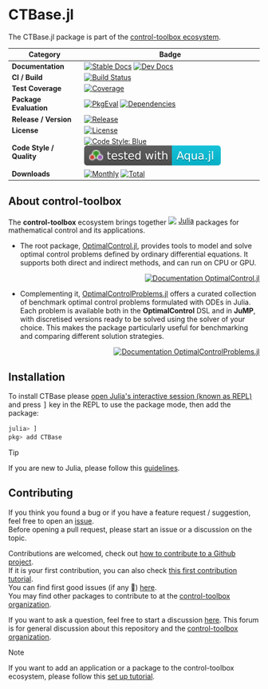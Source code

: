 # CTBase.jl

The CTBase.jl package is part of the [control-toolbox ecosystem](https://github.com/control-toolbox).

| **Category** | **Badge** |
|-----------------------|-----------|
| **Documentation** | [![Stable Docs](https://img.shields.io/badge/docs-stable-blue.svg)](https://control-toolbox.org/CTBase/stable/) [![Dev Docs](https://img.shields.io/badge/docs-dev-8A2BE2.svg)](https://control-toolbox.org/CTBase/dev/) |
| **CI / Build** | [![Build Status](https://github.com/control-toolbox/CTBase/actions/workflows/CI.yml/badge.svg?branch=main)](https://github.com/control-toolbox/CTBase/actions/workflows/CI.yml?query=branch%3Amain) |
| **Test Coverage** | [![Coverage](https://codecov.io/gh/control-toolbox/CTBase/branch/main/graph/badge.svg)](https://codecov.io/gh/control-toolbox/CTBase) |
| **Package Evaluation** | [![PkgEval](https://img.shields.io/badge/Julia-package-purple)](https://juliahub.com/ui/Packages/General/CTBase) [![Dependencies](https://juliahub.com/docs/General/CTBase/stable/deps.svg)](https://juliahub.com/ui/Packages/General/CTBase?t=2) |
| **Release / Version** | [![Release](https://juliahub.com/docs/General/CTBase/stable/version.svg)](https://github.com/control-toolbox/CTBase/releases) |
| **License** | [![License](https://img.shields.io/badge/License-MIT-yellow.svg)](https://github.com/control-toolbox/CTBase/blob/master/LICENSE) |
| **Code Style / Quality** | [![Code Style: Blue](https://img.shields.io/badge/code%20style-blue-4495d1.svg)](https://github.com/JuliaDiff/BlueStyle) [![Aqua.jl](https://raw.githubusercontent.com/JuliaTesting/Aqua.jl/master/badge.svg)](https://github.com/JuliaTesting/Aqua.jl) |
| **Downloads** | [![Monthly](https://img.shields.io/badge/dynamic/json?url=http%3A%2F%2Fjuliapkgstats.com%2Fapi%2Fv1%2Fmonthly_downloads/CTBase&query=total_requests&suffix=%2Fmonth&label=Monthly%20Downloads)](https://juliapkgstats.com/pkg/CTBase) [![Total](https://img.shields.io/badge/dynamic/json?url=http%3A%2F%2Fjuliapkgstats.com%2Fapi%2Fv1%2Ftotal_downloads/CTBase&query=total_requests&label=Total%20Downloads)](https://juliapkgstats.com/pkg/CTBase) |

## About control-toolbox

The **control-toolbox** ecosystem brings together <a href="https://julialang.org" style="display:inline-flex; align-items:center;">
  <img src="https://raw.githubusercontent.com/JuliaLang/julia-logo-graphics/master/images/julia.ico" width="16em" style="margin-right:0.3em;">
  Julia
</a> packages for mathematical control and its applications.  

- The root package, [OptimalControl.jl](https://github.com/control-toolbox/OptimalControl.jl), provides tools to model and solve optimal control problems defined by ordinary differential equations. It supports both direct and indirect methods, and can run on CPU or GPU.  

<p align="right">
  <a href="http://control-toolbox.org/OptimalControl.jl">
    <img src="https://img.shields.io/badge/Documentation-OptimalControl.jl-blue" alt="Documentation OptimalControl.jl">
  </a>
</p>

- Complementing it, [OptimalControlProblems.jl](https://github.com/control-toolbox/OptimalControlProblems.jl) offers a curated collection of benchmark optimal control problems formulated with ODEs in Julia. Each problem is available both in the **OptimalControl** DSL and in **JuMP**, with discretised versions ready to be solved using the solver of your choice. This makes the package particularly useful for benchmarking and comparing different solution strategies.  

<p align="right">
  <a href="http://control-toolbox.org/OptimalControlProblems.jl">
    <img src="https://img.shields.io/badge/Documentation-OptimalControlProblems.jl-blue" alt="Documentation OptimalControlProblems.jl">
  </a>
</p>

## Installation

To install CTBase please 
<a href="https://docs.julialang.org/en/v1/manual/getting-started/">open Julia's interactive session (known as REPL)</a> 
and press <kbd>]</kbd> key in the REPL to use the package mode, then add the package:

```julia
julia> ]
pkg> add CTBase
```

> [!TIP]
> If you are new to Julia, please follow this [guidelines](https://github.com/orgs/control-toolbox/discussions/64).

## Contributing

[issue-url]: https://github.com/control-toolbox/CTBase.jl/issues
[first-good-issue-url]: https://github.com/control-toolbox/CTBase.jl/contribute

If you think you found a bug or if you have a feature request / suggestion, feel free to open an [issue][issue-url].  
Before opening a pull request, please start an issue or a discussion on the topic. 

Contributions are welcomed, check out [how to contribute to a Github project](https://docs.github.com/en/get-started/exploring-projects-on-github/contributing-to-a-project).  
If it is your first contribution, you can also check [this first contribution tutorial](https://github.com/firstcontributions/first-contributions).  
You can find first good issues (if any 🙂) [here][first-good-issue-url].  
You may find other packages to contribute to at the [control-toolbox organization](https://github.com/control-toolbox).

If you want to ask a question, feel free to start a discussion [here](https://github.com/orgs/control-toolbox/discussions). This forum is for general discussion about this repository and the [control-toolbox organization](https://github.com/control-toolbox).

>[!NOTE]
> If you want to add an application or a package to the control-toolbox ecosystem, please follow this [set up tutorial](https://github.com/orgs/control-toolbox/discussions/65).
